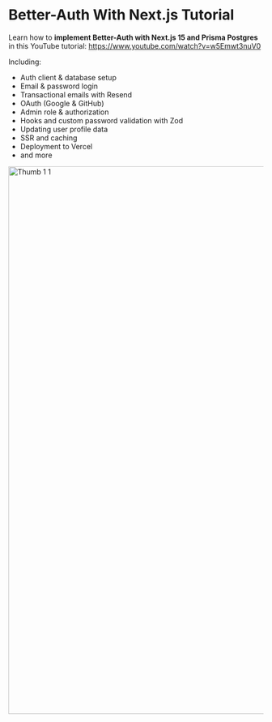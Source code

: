 # Better-Auth With Next.js Tutorial

Learn how to **implement Better-Auth with Next.js 15 and Prisma Postgres** in this YouTube tutorial: https://www.youtube.com/watch?v=w5Emwt3nuV0

Including:

- Auth client & database setup
- Email & password login
- Transactional emails with Resend
- OAuth (Google & GitHub)
- Admin role & authorization
- Hooks and custom password validation with Zod
- Updating user profile data
- SSR and caching
- Deployment to Vercel
- and more

<img width="1920" height="1080" alt="Thumb 1 1" src="https://github.com/user-attachments/assets/439a0b95-1927-4d98-a0be-1c36aa0b91f4" />
